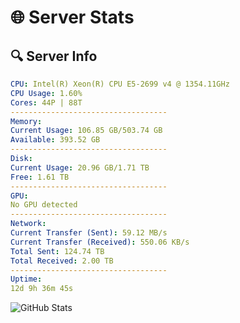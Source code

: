 # 🌐 Server Stats
## 🔍 Server Info
```yaml
CPU: Intel(R) Xeon(R) CPU E5-2699 v4 @ 1354.11GHz
CPU Usage: 1.60%
Cores: 44P | 88T
-----------------------------------
Memory:
Current Usage: 106.85 GB/503.74 GB
Available: 393.52 GB
-----------------------------------
Disk:
Current Usage: 20.96 GB/1.71 TB
Free: 1.61 TB
-----------------------------------
GPU:
No GPU detected
-----------------------------------
Network:
Current Transfer (Sent): 59.12 MB/s
Current Transfer (Received): 550.06 KB/s
Total Sent: 124.74 TB
Total Received: 2.00 TB
-----------------------------------
Uptime:
12d 9h 36m 45s
```
![GitHub Stats](https://img.shields.io/badge/Updated-2025-02-20_08:20:03-blue)